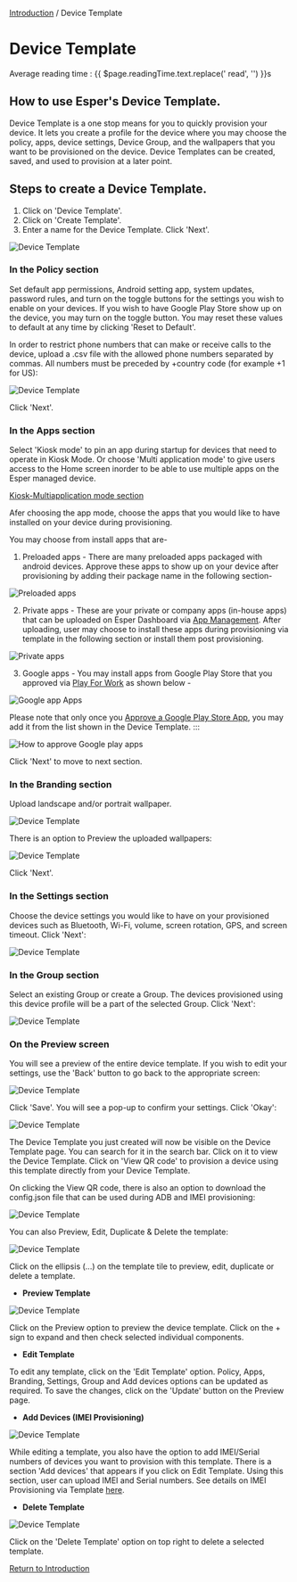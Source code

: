[Introduction](../index.md) / Device Template

# Device Template
<div class="avg-reading-time" style="margin-top: 0rem;">Average reading time : {{ $page.readingTime.text.replace(' read', '') }}s</div>

## How to use Esper's Device Template.

Device Template is a one stop means for you to quickly provision your device. It lets you create a profile for the device where you may choose the policy, apps, device settings, Device Group, and the wallpapers that you want to be provisioned on the device. Device Templates can be created, saved, and used to provision at a later point.

## Steps to create a Device Template.

1.  Click on 'Device Template'.
2.  Click on 'Create Template'.
3.  Enter a name for the Device Template. Click 'Next'.

![Device Template](../../assets/OLD_DASHBOARD/1_DT.png)

### In the Policy section

Set default app permissions, Android setting app, system updates, password rules, and turn on the toggle buttons for the settings you wish to enable on your devices. If you wish to have Google Play Store show up on the device, you may turn on the toggle button. You may reset these values to default at any time by clicking 'Reset to Default'.

In order to restrict phone numbers that can make or receive calls to the device, upload a .csv file with the allowed phone numbers separated by commas. All numbers must be preceded by +country code (for example +1 for US):

![Device Template](../../assets/OLD_DASHBOARD/2_DT.png)

Click 'Next'.

### In the Apps section

Select 'Kiosk mode' to pin an app during startup for devices that need to operate in Kiosk Mode. Or choose 'Multi application mode' to give users access to the Home screen inorder to be able to use multiple apps on the Esper managed device. 

[Kiosk-Multiapplication mode section](../../assets/OLD_DASHBOARD/kiosk-multiapplication-template.png)

Afer choosing the app mode, choose the apps that you would like to have installed on your device during provisioning. 

You may choose from install apps that are-
1. Preloaded apps - There are many preloaded apps packaged with android devices. Approve these apps to show up on your device after provisioning by adding their package name in the following section-

![Preloaded apps](../../assets/OLD_DASHBOARD/preloaded-apps-template.png)


2. Private apps - These are your private or company apps (in-house apps) that can be uploaded on Esper Dashboard via [App Management](../app-management/index.md). After uploading, user may choose to install these apps during provisioning via template in the following section or install them post provisioning.

![Private apps](../../assets/OLD_DASHBOARD/private-apps-template.png)


3. Google apps - You may install apps from Google Play Store that you approved via [Play For Work](../play-work/index.md) as shown below - 

![Google app Apps](../../assets/OLD_DASHBOARD/googleplay-app-template.png)


Please note that only once you [Approve a Google Play Store App](how-approve-google-play-store-app/index.md), you may add it from the list shown in the Device Template.
:::

![How to approve Google play apps](../../assets/OLD_DASHBOARD/approve-google-apps.png)

Click 'Next' to move to next section.

### In the Branding section

Upload landscape and/or portrait wallpaper.

![Device Template](../../assets/OLD_DASHBOARD/11_DT.png)

There is an option to Preview the uploaded wallpapers:

![Device Template](../../assets/OLD_DASHBOARD/11.1_DT.png)

Click 'Next'.

### In the Settings section

Choose the device settings you would like to have on your provisioned devices such as Bluetooth, Wi-Fi, volume, screen rotation, GPS, and screen timeout. Click 'Next':

![Device Template](../../assets/OLD_DASHBOARD/12_DT.png)

### In the Group section

Select an existing Group or create a Group. The devices provisioned using this device profile will be a part of the selected Group. Click 'Next':

![Device Template](../../assets/OLD_DASHBOARD/13_DT.png)

### On the Preview screen
 You will see a preview of the entire device template. If you wish to edit your settings, use the 'Back' button to go back to the appropriate screen:

![Device Template](../../assets/OLD_DASHBOARD/14_DT.png)

Click 'Save'. You will see a pop-up to confirm your settings. Click 'Okay':

![Device Template](../../assets/OLD_DASHBOARD/15_DT.png)

The Device Template you just created will now be visible on the Device Template page. You can search for it in the search bar. Click on it to view the Device Template. Click on 'View QR code' to provision a device using this template directly from your Device Template.

On clicking the View QR code, there is also an option to download the config.json file that can be used during ADB and IMEI provisioning:

![Device Template](../../assets/OLD_DASHBOARD/19_DT.png)

  
You can also Preview, Edit, Duplicate & Delete the template:

![Device Template](../images/temp_2.png)

Click on the ellipsis (...) on the template tile to preview, edit, duplicate or delete a template.

*   **Preview Template**

![Device Template](../../assets/OLD_DASHBOARD/17_DT.png)

Click on the Preview option to preview the device template. Click on the + sign to expand and then check selected individual components.

*   **Edit Template**

To edit any template, click on the 'Edit Template' option. Policy, Apps, Branding, Settings, Group and Add devices options can be updated as required. To save the changes, click on the 'Update' button on the Preview page.

*   **Add Devices (IMEI Provisioning)**

![Device Template](../../assets/OLD_DASHBOARD/13.1_DT.png)

While editing a template, you also have the option to add IMEI/Serial numbers of devices you want to provision with this template. There is a section 'Add devices' that appears if you click on Edit Template. Using this section, user can upload IMEI and Serial numbers. See details on IMEI Provisioning via Template [here](https://docs.esper.io/home/devconsole/device-template/imei-provisioning-template/).

*   **Delete Template**

![Device Template](../../assets/OLD_DASHBOARD/18_DT.png)

Click on the 'Delete Template' option on top right to delete a selected template.

  

[Return to Introduction](../index.md)
